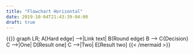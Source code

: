 ```yaml
---
title: "Flowchart Horizontal"
date: 2019-10-04T21:43:39-04:00
draft: true
---
```


{{<mermaid align="left">}}
graph LR;
    A[Hard edge] -->|Link text| B(Round edge)
    B --> C{Decision}
    C -->|One| D[Result one]
    C -->|Two| E[Result two]
{{< /mermaid >}}